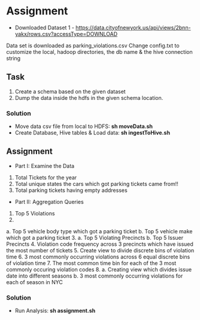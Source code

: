 # Assignment

* Downloaded Dataset 1 - https://data.cityofnewyork.us/api/views/2bnn-yakx/rows.csv?accessType=DOWNLOAD

Data set is downloaded as parking_violations.csv
Change config.txt to customize the local, hadoop directories, the db name & the hive connection string

## Task
1. Create a schema based on the given dataset
2. Dump the data inside the hdfs in the given schema location.

### Solution
* Move data csv file from local to HDFS:  **sh moveData.sh**
* Create Database, Hive tables & Load data: **sh ingestToHive.sh**

## Assignment
* Part I: Examine the Data
1. Total Tickets for the year
2. Total unique states the cars which got parking tickets came from!!
3. Total parking tickets having empty addresses
* Part II: Aggregation Queries
1. Top 5 Violations
2. 
a. Top 5 vehicle body type which got a parking ticket
b. Top 5 vehicle make which got a parking ticket
3. 
a. Top 5 Violating Precincts
b. Top 5 Issuer Precincts
4. Violation code frequency across 3 precincts which have issued the most number of tickets
5. Create view to divide discrete bins of violation time
6. 3 most commonly occurring violations across 6 equal discrete bins of violation time
7. The most common time bin for each of the 3 most commonly occuring violation codes
8. 
a. Creating view which divides issue date into different seasons
b. 3 most commonly occurring violations for each of season in NYC

### Solution
* Run Analysis: **sh assignment.sh**